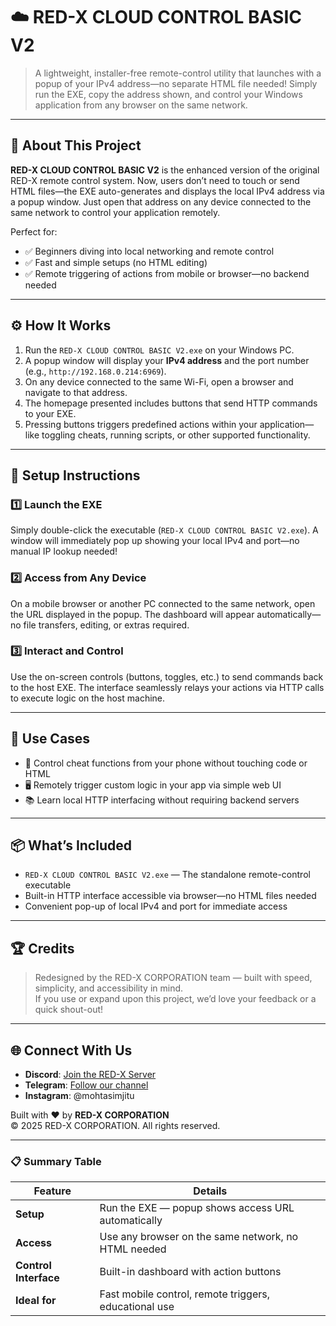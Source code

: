 # ☁️ RED-X CLOUD CONTROL BASIC V2

> A lightweight, installer-free remote-control utility that launches with a popup of your IPv4 address—no separate HTML file needed! Simply run the EXE, copy the address shown, and control your Windows application from any browser on the same network.

---

## 📌 About This Project

**RED-X CLOUD CONTROL BASIC V2** is the enhanced version of the original RED-X remote control system. Now, users don’t need to touch or send HTML files—the EXE auto-generates and displays the local IPv4 address via a popup window. Just open that address on any device connected to the same network to control your application remotely.

Perfect for:

- ✅ Beginners diving into local networking and remote control  
- ✅ Fast and simple setups (no HTML editing)  
- ✅ Remote triggering of actions from mobile or browser—no backend needed  

---

## ⚙️ How It Works

1. Run the `RED-X CLOUD CONTROL BASIC V2.exe` on your Windows PC.  
2. A popup window will display your **IPv4 address** and the port number (e.g., `http://192.168.0.214:6969`).  
3. On any device connected to the same Wi-Fi, open a browser and navigate to that address.  
4. The homepage presented includes buttons that send HTTP commands to your EXE.  
5. Pressing buttons triggers predefined actions within your application—like toggling cheats, running scripts, or other supported functionality.  

---

## 🚀 Setup Instructions

### 1️⃣ Launch the EXE
Simply double-click the executable (`RED-X CLOUD CONTROL BASIC V2.exe`). A window will immediately pop up showing your local IPv4 and port—no manual IP lookup needed!

### 2️⃣ Access from Any Device
On a mobile browser or another PC connected to the same network, open the URL displayed in the popup. The dashboard will appear automatically—no file transfers, editing, or extras required.

### 3️⃣ Interact and Control
Use the on-screen controls (buttons, toggles, etc.) to send commands back to the host EXE. The interface seamlessly relays your actions via HTTP calls to execute logic on the host machine.

---

## 🎯 Use Cases

- 📱 Control cheat functions from your phone without touching code or HTML  
- 🖥️ Remotely trigger custom logic in your app via simple web UI  
- 📚 Learn local HTTP interfacing without requiring backend servers  

---

## 📦 What’s Included

- `RED-X CLOUD CONTROL BASIC V2.exe` — The standalone remote-control executable  
- Built-in HTTP interface accessible via browser—no HTML files needed  
- Convenient pop-up of local IPv4 and port for immediate access  

---

## 🏆 Credits

> Redesigned by the RED-X CORPORATION team — built with speed, simplicity, and accessibility in mind.  
> If you use or expand upon this project, we’d love your feedback or a quick shout-out!  

---

## 🌐 Connect With Us

- **Discord**: [Join the RED-X Server](https://discord.gg/f7KPc9JyeY)  
- **Telegram**: [Follow our channel](https://t.me/+OglBPVcrngY1OGQ9)  
- **Instagram**: @mohtasimjitu  

Built with ❤️ by **RED-X CORPORATION**  
© 2025 RED-X CORPORATION. All rights reserved.

---

### 📋 Summary Table

| Feature                | Details                                                |
|------------------------|--------------------------------------------------------|
| **Setup**              | Run the EXE — popup shows access URL automatically    |
| **Access**             | Use any browser on the same network, no HTML needed   |
| **Control Interface**  | Built-in dashboard with action buttons                |
| **Ideal for**          | Fast mobile control, remote triggers, educational use |
